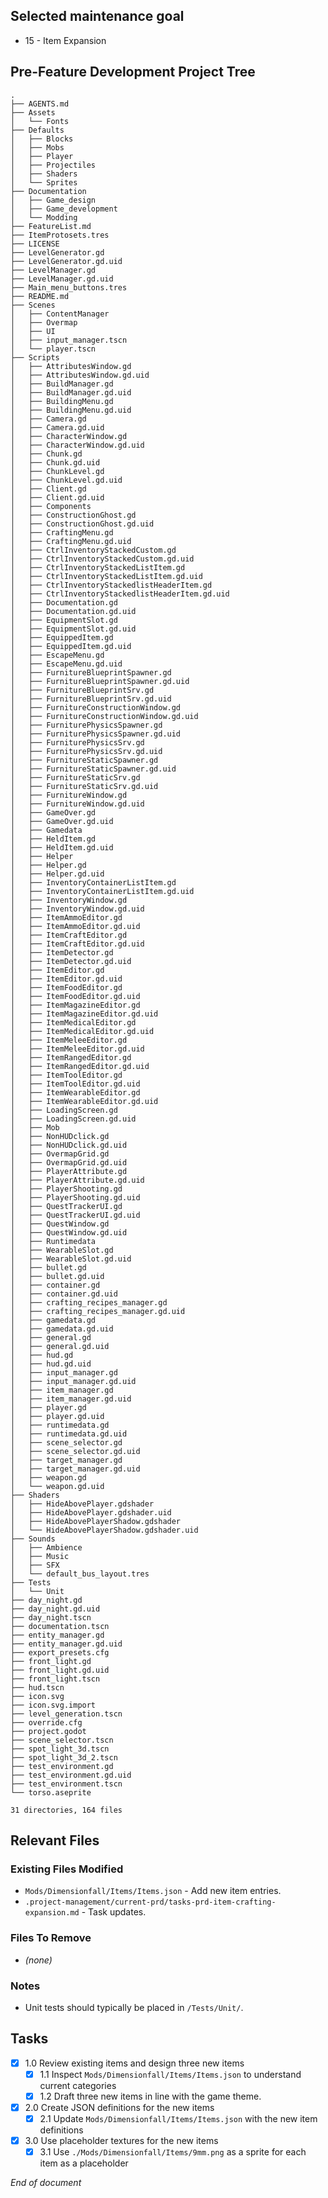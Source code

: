 ## Selected maintenance goal
- 15 - Item Expansion

## Pre-Feature Development Project Tree
```
.
├── AGENTS.md
├── Assets
│   └── Fonts
├── Defaults
│   ├── Blocks
│   ├── Mobs
│   ├── Player
│   ├── Projectiles
│   ├── Shaders
│   └── Sprites
├── Documentation
│   ├── Game_design
│   ├── Game_development
│   └── Modding
├── FeatureList.md
├── ItemProtosets.tres
├── LICENSE
├── LevelGenerator.gd
├── LevelGenerator.gd.uid
├── LevelManager.gd
├── LevelManager.gd.uid
├── Main_menu_buttons.tres
├── README.md
├── Scenes
│   ├── ContentManager
│   ├── Overmap
│   ├── UI
│   ├── input_manager.tscn
│   └── player.tscn
├── Scripts
│   ├── AttributesWindow.gd
│   ├── AttributesWindow.gd.uid
│   ├── BuildManager.gd
│   ├── BuildManager.gd.uid
│   ├── BuildingMenu.gd
│   ├── BuildingMenu.gd.uid
│   ├── Camera.gd
│   ├── Camera.gd.uid
│   ├── CharacterWindow.gd
│   ├── CharacterWindow.gd.uid
│   ├── Chunk.gd
│   ├── Chunk.gd.uid
│   ├── ChunkLevel.gd
│   ├── ChunkLevel.gd.uid
│   ├── Client.gd
│   ├── Client.gd.uid
│   ├── Components
│   ├── ConstructionGhost.gd
│   ├── ConstructionGhost.gd.uid
│   ├── CraftingMenu.gd
│   ├── CraftingMenu.gd.uid
│   ├── CtrlInventoryStackedCustom.gd
│   ├── CtrlInventoryStackedCustom.gd.uid
│   ├── CtrlInventoryStackedListItem.gd
│   ├── CtrlInventoryStackedListItem.gd.uid
│   ├── CtrlInventoryStackedlistHeaderItem.gd
│   ├── CtrlInventoryStackedlistHeaderItem.gd.uid
│   ├── Documentation.gd
│   ├── Documentation.gd.uid
│   ├── EquipmentSlot.gd
│   ├── EquipmentSlot.gd.uid
│   ├── EquippedItem.gd
│   ├── EquippedItem.gd.uid
│   ├── EscapeMenu.gd
│   ├── EscapeMenu.gd.uid
│   ├── FurnitureBlueprintSpawner.gd
│   ├── FurnitureBlueprintSpawner.gd.uid
│   ├── FurnitureBlueprintSrv.gd
│   ├── FurnitureBlueprintSrv.gd.uid
│   ├── FurnitureConstructionWindow.gd
│   ├── FurnitureConstructionWindow.gd.uid
│   ├── FurniturePhysicsSpawner.gd
│   ├── FurniturePhysicsSpawner.gd.uid
│   ├── FurniturePhysicsSrv.gd
│   ├── FurniturePhysicsSrv.gd.uid
│   ├── FurnitureStaticSpawner.gd
│   ├── FurnitureStaticSpawner.gd.uid
│   ├── FurnitureStaticSrv.gd
│   ├── FurnitureStaticSrv.gd.uid
│   ├── FurnitureWindow.gd
│   ├── FurnitureWindow.gd.uid
│   ├── GameOver.gd
│   ├── GameOver.gd.uid
│   ├── Gamedata
│   ├── HeldItem.gd
│   ├── HeldItem.gd.uid
│   ├── Helper
│   ├── Helper.gd
│   ├── Helper.gd.uid
│   ├── InventoryContainerListItem.gd
│   ├── InventoryContainerListItem.gd.uid
│   ├── InventoryWindow.gd
│   ├── InventoryWindow.gd.uid
│   ├── ItemAmmoEditor.gd
│   ├── ItemAmmoEditor.gd.uid
│   ├── ItemCraftEditor.gd
│   ├── ItemCraftEditor.gd.uid
│   ├── ItemDetector.gd
│   ├── ItemDetector.gd.uid
│   ├── ItemEditor.gd
│   ├── ItemEditor.gd.uid
│   ├── ItemFoodEditor.gd
│   ├── ItemFoodEditor.gd.uid
│   ├── ItemMagazineEditor.gd
│   ├── ItemMagazineEditor.gd.uid
│   ├── ItemMedicalEditor.gd
│   ├── ItemMedicalEditor.gd.uid
│   ├── ItemMeleeEditor.gd
│   ├── ItemMeleeEditor.gd.uid
│   ├── ItemRangedEditor.gd
│   ├── ItemRangedEditor.gd.uid
│   ├── ItemToolEditor.gd
│   ├── ItemToolEditor.gd.uid
│   ├── ItemWearableEditor.gd
│   ├── ItemWearableEditor.gd.uid
│   ├── LoadingScreen.gd
│   ├── LoadingScreen.gd.uid
│   ├── Mob
│   ├── NonHUDclick.gd
│   ├── NonHUDclick.gd.uid
│   ├── OvermapGrid.gd
│   ├── OvermapGrid.gd.uid
│   ├── PlayerAttribute.gd
│   ├── PlayerAttribute.gd.uid
│   ├── PlayerShooting.gd
│   ├── PlayerShooting.gd.uid
│   ├── QuestTrackerUI.gd
│   ├── QuestTrackerUI.gd.uid
│   ├── QuestWindow.gd
│   ├── QuestWindow.gd.uid
│   ├── Runtimedata
│   ├── WearableSlot.gd
│   ├── WearableSlot.gd.uid
│   ├── bullet.gd
│   ├── bullet.gd.uid
│   ├── container.gd
│   ├── container.gd.uid
│   ├── crafting_recipes_manager.gd
│   ├── crafting_recipes_manager.gd.uid
│   ├── gamedata.gd
│   ├── gamedata.gd.uid
│   ├── general.gd
│   ├── general.gd.uid
│   ├── hud.gd
│   ├── hud.gd.uid
│   ├── input_manager.gd
│   ├── input_manager.gd.uid
│   ├── item_manager.gd
│   ├── item_manager.gd.uid
│   ├── player.gd
│   ├── player.gd.uid
│   ├── runtimedata.gd
│   ├── runtimedata.gd.uid
│   ├── scene_selector.gd
│   ├── scene_selector.gd.uid
│   ├── target_manager.gd
│   ├── target_manager.gd.uid
│   ├── weapon.gd
│   └── weapon.gd.uid
├── Shaders
│   ├── HideAbovePlayer.gdshader
│   ├── HideAbovePlayer.gdshader.uid
│   ├── HideAbovePlayerShadow.gdshader
│   └── HideAbovePlayerShadow.gdshader.uid
├── Sounds
│   ├── Ambience
│   ├── Music
│   ├── SFX
│   └── default_bus_layout.tres
├── Tests
│   └── Unit
├── day_night.gd
├── day_night.gd.uid
├── day_night.tscn
├── documentation.tscn
├── entity_manager.gd
├── entity_manager.gd.uid
├── export_presets.cfg
├── front_light.gd
├── front_light.gd.uid
├── front_light.tscn
├── hud.tscn
├── icon.svg
├── icon.svg.import
├── level_generation.tscn
├── override.cfg
├── project.godot
├── scene_selector.tscn
├── spot_light_3d.tscn
├── spot_light_3d_2.tscn
├── test_environment.gd
├── test_environment.gd.uid
├── test_environment.tscn
└── torso.aseprite

31 directories, 164 files
```

## Relevant Files

### Existing Files Modified
- `Mods/Dimensionfall/Items/Items.json` - Add new item entries.
- `.project-management/current-prd/tasks-prd-item-crafting-expansion.md` - Task updates.

### Files To Remove
- *(none)*

### Notes
- Unit tests should typically be placed in `/Tests/Unit/`.

## Tasks
- [x] 1.0 Review existing items and design three new items
  - [x] 1.1 Inspect `Mods/Dimensionfall/Items/Items.json` to understand current categories
  - [x] 1.2 Draft three new items in line with the game theme.
- [x] 2.0 Create JSON definitions for the new items
  - [x] 2.1 Update `Mods/Dimensionfall/Items/Items.json` with the new item definitions
- [x] 3.0 Use placeholder textures for the new items
  - [x] 3.1 Use `./Mods/Dimensionfall/Items/9mm.png` as a sprite for each item as a placeholder

*End of document*
